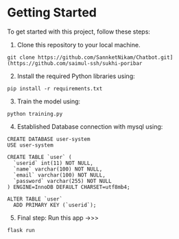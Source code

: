 
# Getting Started
To get started with this project, follow these steps:
1. Clone this repository to your local machine.
```
git clone https://github.com/SannketNikam/Chatbot.git](https://github.com/saimul-ssh/sukhi-poribar
```
2. Install the required Python libraries using:
```
pip install -r requirements.txt
```
3. Train the model using:
```
python training.py
```
4. Established Database connection with mysql using:
```
CREATE DATABASE user-system
USE user-system

CREATE TABLE `user` (
  `userid` int(11) NOT NULL,
  `name` varchar(100) NOT NULL,
  `email` varchar(100) NOT NULL,
  `password` varchar(255) NOT NULL
) ENGINE=InnoDB DEFAULT CHARSET=utf8mb4;

ALTER TABLE `user`
  ADD PRIMARY KEY (`userid`);

```
5. Final step: Run this app ->>>
```
flask run
```




